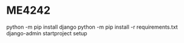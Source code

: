 # ME4242


python -m pip install django
python -m pip install -r requirements.txt
django-admin startproject setup